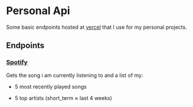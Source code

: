 # Personal Api

Some basic endpoints hosted at [vercel](https://vercel.com/) that I use for my personal projects.

## Endpoints

### [Spotify](https://personal-sutne.vercel.app/api/spotify)

Gets the song i am currently listening to and a list of my:
- 5 most recently played songs
<!-- - 5 top albums (short_term ≈ last 4 weeks) -->
- 5 top artists (short_term ≈ last 4 weeks)

